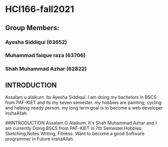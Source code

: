 # HCI166-fall2021
## Group Members:
### Ayesha Siddiqui (63652)
### Muhammad faique raza (63706)
### Shah Muhammad Azhar (62822)

## INTRODUCTION
Assalam u alaikum. Its Ayesha Siddiqui. I am doing my bachelors in BSCS from PAF-KIET and its my seven semester. my hobbies are painting, cycling and helping needy person. my long term goal is to become a web developer InshaAllah. 

##INTRODUCTION
Assalam O Alaikum. It's Shah Muhammad Azhar and I am currently Doing BSCS from PAF-KIET in 7th Semester.Hobbies: Sketching,Notes Writing, Fitness. Want to become a good Software programmer in Future InshaAllah.
